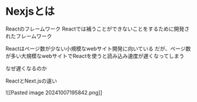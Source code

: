 # Nexjsとは
Reactのフレームワーク
Reactでは補うことができないことをするために開発されたフレームワーク

Reactはページ数が少ない小規模なwebサイト開発に向いている
だが、ページ数が多い大規模なwebサイトでReactを使うと読み込み速度が遅くなってしまう

なぜ遅くなるのか

ReactとNext.jsの違い

![[Pasted image 20241007195842.png]]

